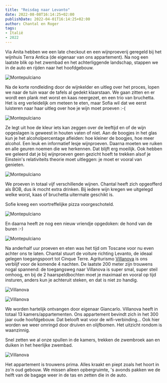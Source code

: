 ```yaml
---
title: "Reisdag naar Levanto"
date: 2022-08-08T16:14:25+02:00
publishDate: 2022-04-01T16:14:25+02:00
author: Chantal en Roger
tags:
- Italië
- 2022
---
```


Via Anita hebben we een late checkout en een wijnproeverij geregeld bij het wijnhuis Terra Antica (de eigenaar van ons appartement). Na nog een laatste blik op het zwembad en het achterliggende landschap, stappen we in de auto en rijden naar het hoofdgebouw.

![Montepulciano](./images/IMG_1608.jpg)

Na de korte rondleiding door de wijnkelder en uitleg over het proces, lopen we naar de tuin waar de tafels al gedekt klaarstaan. We gaan zitten en er wordt een plank met worst en kaas neergezet, en een trio van bruchetta. Het is erg verleidelijk om meteen te eten, maar Sofia wil dat we eerst luisteren naar haar uitleg over hoe je wijn moet proeven :-(

![Montepulciano](./images/IMG_1610.jpg)

Ze legt uit hoe de kleur iets kan zeggen over de leeftijd en of de wijn opgeslagen is geweest in houten vaten of niet. Aan de boogjes in het glas kun je het alcoholpercentage afleiden: hoe kleiner de boogjes, hoe meer alcohol. Een leuk en informatief lesje wijnproeven. Daarna moeten we ruiken en alle geuren noemen die we herkennen. Dat blijft erg moeilijk. Ook hebben we geleerd dat je bij wijnproeven geen gezicht hoeft te trekken alsof je Einstein's relativiteits theorie moet uitleggen: je moet er vooral van genieten.

![Montepulciano](./images/IMG_1612.jpg)

We proeven in totaal vijf verschillende wijnen. Chantal heeft zich opgeofferd als BOB, dus ik mocht extra drinken. Bij iedere wijn kregen we uitgelegd welke worst, kaas of bruchetta uitermate geschikt is.

Sofie kreeg een voortreffelijke pizza voorgeschoteld.

![Montepulciano](./images/IMG_1613.jpg)

En daarna heeft ze nog een nieuw vriendje opgedoken: de hond van de buren :-)

![Montepulciano](./images/IMG_1619.jpg)

Na anderhalf uur proeven en eten was het tijd om Toscane voor nu even achter ons te laten. Chantal stuurt de voiture richting Levanto, de ideaal gelegen toegangspoort tot Cinque Terre. Agriturismo [Villanova](https://www.agriturismovillanova.it/en/) is ons verblijf voor de komende 4 nachten. De laatste 200 meter zijn trouwens nogal spannend: de toegangsweg naar Villanova is super smal, super steil omhoog, en bij de 2 haarspeldbochten moet je maximaal en vooral op tijd insturen, anders kun je achteruit steken, en dat is niet zo handig.

![Villanova](./images/Villanova1.png)

![Villanova](./images/Villanova2.png)

We worden hartelijk ontvangen door eigenaar Giancarlo. Villanova heeft in totaal 13 kamers/appartementen. Ons appartement bevindt zich in het 300 jaar oude hoofdgebouw. Dat belooft wat voor de wifi-verbinding... Ook hier worden we weer omringd door druiven en olijfbomen. Het uitzicht rondom is waanzinnig.

Snel zetten we al onze spullen in de kamers, trekken de zwembroek aan en duiken in het heerlijke zwembad.

![Villanova](./images/IMG_1623.jpg)

Het appartement is trouwens prima. Alles kraakt en piept zoals het hoort in zo'n oud gebouw. We missen alleen opbergruimte, 's avonds pakken we de helft van de bagage weer in de tas en zetten die in de auto.
